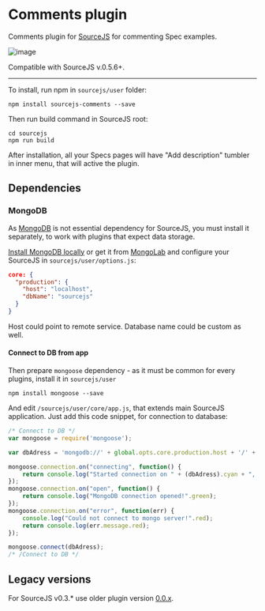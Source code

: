 Comments plugin
===============

Comments plugin for [SourceJS](http://sourcejs.com) for commenting Spec examples.

![image](http://d.pr/i/kISN+)

Compatible with SourceJS v.0.5.6+.

___

To install, run npm in `sourcejs/user` folder:

```
npm install sourcejs-comments --save
```

Then run build command in SourceJS root:

```
cd sourcejs
npm run build
```

After installation, all your Specs pages will have "Add description" tumbler in inner menu, that will active the plugin.

## Dependencies

### MongoDB

As [MongoDB](http://www.mongodb.org/) is not essential dependency for SourceJS, you must install it separately, to work with plugins that expect data storage.

[Install MongoDB locally](http://docs.mongodb.org/manual/installation/) or get it from [MongoLab](https://mongolab.com) and configure your SourceJS in `sourcejs/user/options.js`:

```json
core: {
  "production": {
    "host": "localhost",
    "dbName": "sourcejs"
  }
}
```

Host could point to remote service. Database name could be custom as well.

#### Connect to DB from app

Then prepare `mongoose` dependency - as it must be common for every plugins, install it in `sourcejs/user`

```
npm install mongoose --save
```

And edit `/sourcejs/user/core/app.js`, that extends main SourceJS application. Just add this code snippet, for connection to database:

```js
/* Connect to DB */
var mongoose = require('mongoose');

var dbAdress = 'mongodb://' + global.opts.core.production.host + '/' + global.opts.core.production.dbName;

mongoose.connection.on("connecting", function() {
    return console.log("Started connection on " + (dbAdress).cyan + ", waiting for it to open...".grey);
});
mongoose.connection.on("open", function() {
    return console.log("MongoDB connection opened!".green);
});
mongoose.connection.on("error", function(err) {
    console.log("Could not connect to mongo server!".red);
    return console.log(err.message.red);
});

mongoose.connect(dbAdress);
/* /Connect to DB */
```

## Legacy versions

For SourceJS v0.3.* use older plugin version [0.0.x](https://github.com/sourcejs/sourcejs-comments/archive/v0.0.9.zip).
